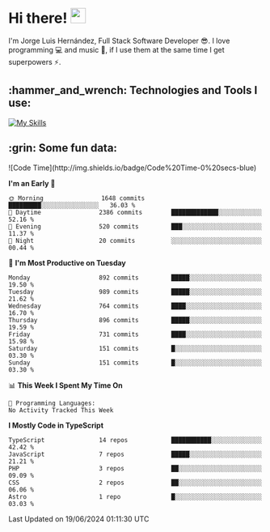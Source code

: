 <h1 align="left">
 <abc>
  <br>Hi there! <img src="https://user-images.githubusercontent.com/42378118/110234147-e3259600-7f4e-11eb-95be-0c4047144dea.gif" width="30"><br>
 </abc>
</h1>

I'm Jorge Luis Hernández, Full Stack Software Developer :sunglasses:. I love programming :computer: and music :musical_score:, if I use them at the same time I get superpowers :zap:. 


<h2 align="left">:hammer_and_wrench: Technologies and Tools I use:</h2>

[![My Skills](https://skillicons.dev/icons?i=js,ts,html,css,py,vue,react,next,nest,postgres,mysql)](https://skillicons.dev)

<h2 align="left">:grin: Some fun data:</h2>
<!--START_SECTION:waka-->
![Code Time](http://img.shields.io/badge/Code%20Time-0%20secs-blue)

**I'm an Early 🐤** 

```text
🌞 Morning                1648 commits        █████████░░░░░░░░░░░░░░░░   36.03 % 
🌆 Daytime                2386 commits        █████████████░░░░░░░░░░░░   52.16 % 
🌃 Evening                520 commits         ███░░░░░░░░░░░░░░░░░░░░░░   11.37 % 
🌙 Night                  20 commits          ░░░░░░░░░░░░░░░░░░░░░░░░░   00.44 % 
```
📅 **I'm Most Productive on Tuesday** 

```text
Monday                   892 commits         █████░░░░░░░░░░░░░░░░░░░░   19.50 % 
Tuesday                  989 commits         █████░░░░░░░░░░░░░░░░░░░░   21.62 % 
Wednesday                764 commits         ████░░░░░░░░░░░░░░░░░░░░░   16.70 % 
Thursday                 896 commits         █████░░░░░░░░░░░░░░░░░░░░   19.59 % 
Friday                   731 commits         ████░░░░░░░░░░░░░░░░░░░░░   15.98 % 
Saturday                 151 commits         █░░░░░░░░░░░░░░░░░░░░░░░░   03.30 % 
Sunday                   151 commits         █░░░░░░░░░░░░░░░░░░░░░░░░   03.30 % 
```


📊 **This Week I Spent My Time On** 

```text
💬 Programming Languages: 
No Activity Tracked This Week
```

**I Mostly Code in TypeScript** 

```text
TypeScript               14 repos            ███████████░░░░░░░░░░░░░░   42.42 % 
JavaScript               7 repos             █████░░░░░░░░░░░░░░░░░░░░   21.21 % 
PHP                      3 repos             ██░░░░░░░░░░░░░░░░░░░░░░░   09.09 % 
CSS                      2 repos             ██░░░░░░░░░░░░░░░░░░░░░░░   06.06 % 
Astro                    1 repo              █░░░░░░░░░░░░░░░░░░░░░░░░   03.03 % 
```




 Last Updated on 19/06/2024 01:11:30 UTC
<!--END_SECTION:waka-->
